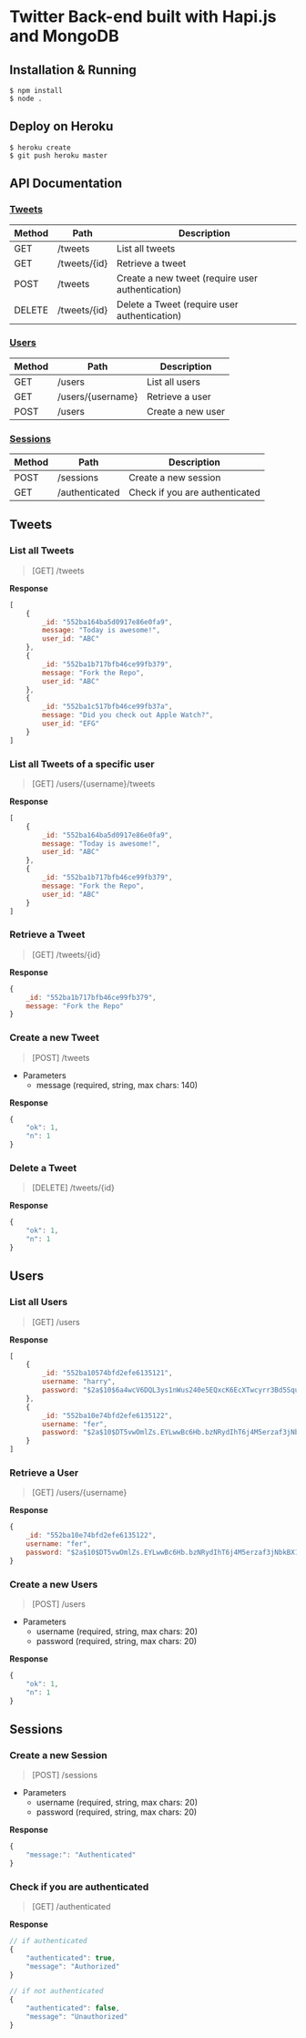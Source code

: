 # Twitter Back-end built with Hapi.js and MongoDB

## Installation & Running

```
$ npm install
$ node .
```

## Deploy on Heroku
```
$ heroku create
$ git push heroku master
```

## API Documentation

### [Tweets](#tweets)
| Method | Path | Description |
|---|---|---|
| GET | /tweets | List all tweets |
| GET | /tweets/{id} | Retrieve a tweet |
| POST | /tweets | Create a new tweet (require user authentication) |
| DELETE | /tweets/{id} | Delete a Tweet (require user authentication) |

### [Users](#users)
| Method | Path | Description |
|---|---|---|
| GET | /users | List all users |
| GET | /users/{username} | Retrieve a user |
| POST | /users | Create a new user |

### [Sessions](#sessions)
| Method | Path | Description |
|---|---|---|
| POST | /sessions | Create a new session |
| GET | /authenticated | Check if you are authenticated |


<a name="tweets"></a>
## Tweets
### List all Tweets

> [GET] /tweets

**Response**
```js
[
    {
        _id: "552ba164ba5d0917e86e0fa9",
        message: "Today is awesome!",
        user_id: "ABC"
    },
    {
        _id: "552ba1b717bfb46ce99fb379",
        message: "Fork the Repo",
        user_id: "ABC"
    },
    {
        _id: "552ba1c517bfb46ce99fb37a",
        message: "Did you check out Apple Watch?",
        user_id: "EFG"
    }
]
```

### List all Tweets of a specific user

> [GET] /users/{username}/tweets

**Response**
```js
[
    {
        _id: "552ba164ba5d0917e86e0fa9",
        message: "Today is awesome!",
        user_id: "ABC"
    },
    {
        _id: "552ba1b717bfb46ce99fb379",
        message: "Fork the Repo",
        user_id: "ABC"
    }
]
```

### Retrieve a Tweet
> [GET] /tweets/{id}

**Response**
```js
{
    _id: "552ba1b717bfb46ce99fb379",
    message: "Fork the Repo"
}
```

### Create a new Tweet
> [POST] /tweets

- Parameters
    - message (required, string, max chars: 140)

**Response**
```js
{
    "ok": 1,
    "n": 1
}
```

### Delete a Tweet
> [DELETE] /tweets/{id}

**Response**
```js
{
    "ok": 1,
    "n": 1
}
```

<a name="users"></a>
## Users

### List all Users
> [GET] /users

**Response**
```js
[
    {
        _id: "552ba10574bfd2efe6135121",
        username: "harry",
        password: "$2a$10$6a4wcV6DQL3ys1nWus240e5EQxcK6EcXTwcyrr3Bd5Squelayf/5W"
    },
    {
        _id: "552ba10e74bfd2efe6135122",
        username: "fer",
        password: "$2a$10$DT5vwOmlZs.EYLwwBc6Hb.bzNRydIhT6j4M5erzaf3jNbkBX1a/.e"
    }
]
```

### Retrieve a User
> [GET] /users/{username}

**Response**
```js
{
    _id: "552ba10e74bfd2efe6135122",
    username: "fer",
    password: "$2a$10$DT5vwOmlZs.EYLwwBc6Hb.bzNRydIhT6j4M5erzaf3jNbkBX1a/.e"
}
```

### Create a new Users
> [POST] /users

- Parameters
    - username (required, string, max chars: 20)
    - password (required, string, max chars: 20)

**Response**
```js
{
    "ok": 1,
    "n": 1
}
```

<a name="sessions"></a>
## Sessions

### Create a new Session
> [POST] /sessions
 
- Parameters
    - username (required, string, max chars: 20)
    - password (required, string, max chars: 20)

**Response**
```js
{
    "message:": "Authenticated"
}
```

### Check if you are authenticated
> [GET] /authenticated

**Response**
```js
// if authenticated
{
    "authenticated": true,
    "message": "Authorized"
}

// if not authenticated
{
    "authenticated": false,
    "message": "Unauthorized"
}
```